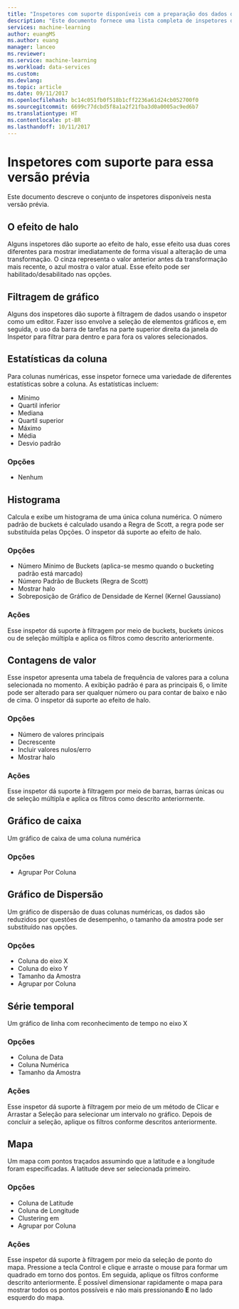 ```yaml
---
title: "Inspetores com suporte disponíveis com a preparação dos dados do Azure Machine Learning | Microsoft Docs"
description: "Este documento fornece uma lista completa de inspetores disponíveis para a preparação de dados do Azure ML"
services: machine-learning
author: euangMS
ms.author: euang
manager: lanceo
ms.reviewer: 
ms.service: machine-learning
ms.workload: data-services
ms.custom: 
ms.devlang: 
ms.topic: article
ms.date: 09/11/2017
ms.openlocfilehash: bc14c051fb0f518b1cff2236a61d24cb052700f0
ms.sourcegitcommit: 6699c77dcbd5f8a1a2f21fba3d0a0005ac9ed6b7
ms.translationtype: HT
ms.contentlocale: pt-BR
ms.lasthandoff: 10/11/2017
---
```

# <a name="supported-inspectors-for-this-preview"></a>Inspetores com suporte para essa versão prévia
Este documento descreve o conjunto de inspetores disponíveis nesta versão prévia.

## <a name="the-halo-effect"></a>O efeito de halo 
Alguns inspetores dão suporte ao efeito de halo, esse efeito usa duas cores diferentes para mostrar imediatamente de forma visual a alteração de uma transformação. O cinza representa o valor anterior antes da transformação mais recente, o azul mostra o valor atual. Esse efeito pode ser habilitado/desabilitado nas opções.

## <a name="graphical-filtering"></a>Filtragem de gráfico 
Alguns dos inspetores dão suporte à filtragem de dados usando o inspetor como um editor. Fazer isso envolve a seleção de elementos gráficos e, em seguida, o uso da barra de tarefas na parte superior direita da janela do Inspetor para filtrar para dentro e para fora os valores selecionados. 

## <a name="column-statistics"></a>Estatísticas da coluna
Para colunas numéricas, esse inspetor fornece uma variedade de diferentes estatísticas sobre a coluna. As estatísticas incluem:
- Mínimo
- Quartil inferior
- Mediana
- Quartil superior
- Máximo
- Média
- Desvio padrão


### <a name="options"></a>Opções 
- Nenhum

## <a name="histogram"></a>Histograma 
Calcula e exibe um histograma de uma única coluna numérica. O número padrão de buckets é calculado usando a Regra de Scott, a regra pode ser substituída pelas Opções.
O inspetor dá suporte ao efeito de halo.


### <a name="options"></a>Opções
- Número Mínimo de Buckets (aplica-se mesmo quando o bucketing padrão está marcado)
- Número Padrão de Buckets (Regra de Scott) 
- Mostrar halo
- Sobreposição de Gráfico de Densidade de Kernel (Kernel Gaussiano) 


### <a name="actions"></a>Ações
Esse inspetor dá suporte à filtragem por meio de buckets, buckets únicos ou de seleção múltipla e aplica os filtros como descrito anteriormente.

## <a name="value-counts"></a>Contagens de valor
Esse inspetor apresenta uma tabela de frequência de valores para a coluna selecionada no momento. A exibição padrão é para as principais 6, o limite pode ser alterado para ser qualquer número ou para contar de baixo e não de cima. O inspetor dá suporte ao efeito de halo.

### <a name="options"></a>Opções 
- Número de valores principais
- Decrescente
- Incluir valores nulos/erro
- Mostrar halo


### <a name="actions"></a>Ações 
Esse inspetor dá suporte à filtragem por meio de barras, barras únicas ou de seleção múltipla e aplica os filtros como descrito anteriormente.

## <a name="box-plot"></a>Gráfico de caixa 
Um gráfico de caixa de uma coluna numérica

### <a name="options"></a>Opções 
- Agrupar Por Coluna

## <a name="scatter-plot"></a>Gráfico de Dispersão
Um gráfico de dispersão de duas colunas numéricas, os dados são reduzidos por questões de desempenho, o tamanho da amostra pode ser substituído nas opções.

### <a name="options"></a>Opções  
- Coluna do eixo X
- Coluna do eixo Y
- Tamanho da Amostra
- Agrupar por Coluna


## <a name="time-series"></a>Série temporal
Um gráfico de linha com reconhecimento de tempo no eixo X

### <a name="options"></a>Opções
- Coluna de Data
- Coluna Numérica
- Tamanho da Amostra


### <a name="actions"></a>Ações
Esse inspetor dá suporte à filtragem por meio de um método de Clicar e Arrastar a Seleção para selecionar um intervalo no gráfico. Depois de concluir a seleção, aplique os filtros conforme descritos anteriormente.


## <a name="map"></a>Mapa 
Um mapa com pontos traçados assumindo que a latitude e a longitude foram especificadas. A latitude deve ser selecionada primeiro.

### <a name="options"></a>Opções
- Coluna de Latitude
- Coluna de Longitude
- Clustering em
- Agrupar por Coluna


### <a name="actions"></a>Ações
Esse inspetor dá suporte à filtragem por meio da seleção de ponto do mapa. Pressione a tecla Control e clique e arraste o mouse para formar um quadrado em torno dos pontos. Em seguida, aplique os filtros conforme descrito anteriormente.
É possível dimensionar rapidamente o mapa para mostrar todos os pontos possíveis e não mais pressionando **E** no lado esquerdo do mapa.
